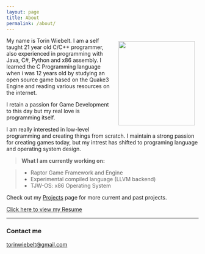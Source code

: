 ```yaml
---
layout: page
title: About
permalink: /about/
---
```


<img align=right width="200" height="220" src="{{ site.url }}/img/profile.png" style="padding:10px;">
 
My name is Torin Wiebelt.  I am a self taught 21 year old C/C++ programmer, also experienced in programming with Java, C#, Python and x86 assembly.
I learned the C Programming language when i was 12 years old by studying an open source game based on the Quake3 Engine and reading various resources on the internet.  


I retain a passion for Game Development to this day but my real love is programming itself.  

I am really interested in low-level programming and creating things from scratch.  I maintain a strong passion for creating games today, but my intrest has shifted to programing language and operating system design.    

> **What I am currently working on:**

> - Raptor Game Framework and Engine
> - Experimental compiled language (LLVM backend)
> - TJW-OS: x86 Operating System

Check out my [Projects](/projects/) page for more current and past projects.

[Click here to view my Resume]({{site.url}}/resume.pdf)
 
---------------------------

### Contact me

[torinwiebelt@gmail.com](mailto:torinwiebelt@gmail.com)



